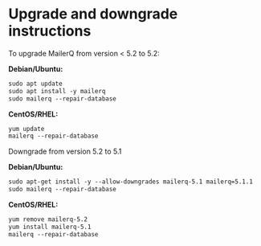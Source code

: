 # Upgrade and downgrade instructions

To upgrade MailerQ from version < 5.2 to 5.2:

**Debian/Ubuntu:**

```txt
sudo apt update
sudo apt install -y mailerq
sudo mailerq --repair-database
```

**CentOS/RHEL:**

```txt
yum update
mailerq --repair-database
```

Downgrade from version 5.2 to 5.1

**Debian/Ubuntu:**

```txt
sudo apt-get install -y --allow-downgrades mailerq-5.1 mailerq=5.1.1
sudo mailerq --repair-database
```

**CentOS/RHEL:**

```txt
yum remove mailerq-5.2
yum install mailerq-5.1
mailerq --repair-database
```
